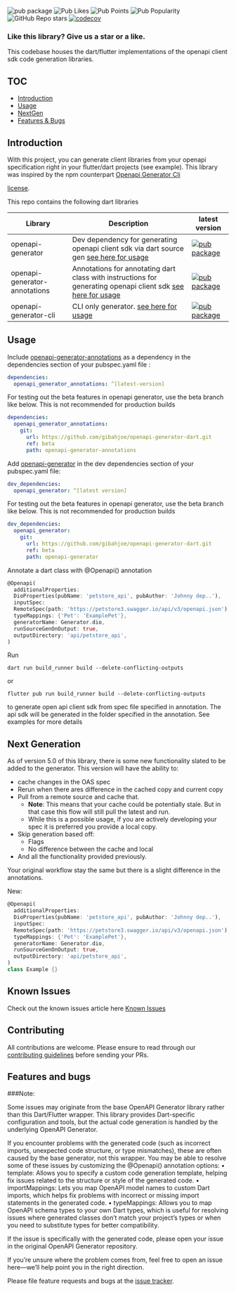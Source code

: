 ![pub package](https://img.shields.io/pub/v/openapi_generator.svg) ![Pub Likes](https://img.shields.io/pub/likes/openapi_generator?) ![Pub Points](https://img.shields.io/pub/points/openapi_generator) ![Pub Popularity](https://img.shields.io/pub/popularity/openapi_generator) ![GitHub Repo stars](https://img.shields.io/github/stars/gibahjoe/openapi-generator-dart)
[![codecov](https://codecov.io/gh/gibahjoe/openapi-generator-dart/graph/badge.svg?token=MF8SDQJMGP)](https://codecov.io/gh/gibahjoe/openapi-generator-dart)

### Like this library? Give us a star or a like.

This codebase houses the dart/flutter implementations of the openapi client sdk code generation libraries.

## TOC

- [Introduction](#introduction)
- [Usage](#usage)
- [NextGen](#next-generation)
- [Features & Bugs](#features-and-bugs)

## Introduction

With this project, you can generate client libraries from your openapi specification right in your
flutter/dart projects (see example). This library was inspired by the npm
counterpart [Openapi Generator Cli](https://www.npmjs.com/package/@openapitools/openapi-generator-cli)

[license](https://github.com/gibahjoe/openapi-generator-dart/blob/master/openapi-generator-annotations/LICENSE).

This repo contains the following dart libraries

| Library                       | Description                                                                                                                                                            | latest version                                                                                                               |
|-------------------------------|------------------------------------------------------------------------------------------------------------------------------------------------------------------------|------------------------------------------------------------------------------------------------------------------------------|
| openapi-generator             | Dev dependency for generating openapi client sdk via dart source gen [see here for usage](https://pub.dev/packages/openapi_generator)                                  | [![pub package](https://img.shields.io/pub/v/openapi_generator.svg)](https://pub.dev/packages/openapi_generator)             |
| openapi-generator-annotations | Annotations for annotating dart class with instructions for generating openapi client sdk [see here for usage](https://pub.dev/packages/openapi_generator_annotations) | [![pub package](https://img.shields.io/pub/v/openapi_generator_annotations.svg)](https://pub.dev/packages/openapi_generator) |
| openapi-generator-cli         | CLI only generator.  [see here for usage](https://pub.dev/packages/openapi_generator_cli)                                                                              | [![pub package](https://img.shields.io/pub/v/openapi_generator_cli.svg)](https://pub.dev/packages/openapi_generator_cli)     |

## Usage

Include [openapi-generator-annotations](https://pub.dev/packages/openapi_generator_annotations) as a dependency in the
dependencies section of your pubspec.yaml file :

```yaml
dependencies:
  openapi_generator_annotations: ^[latest-version]
```

For testing out the beta features in openapi generator, use the beta branch like below. This is not recommended for
production builds

```yaml
dependencies:
  openapi_generator_annotations:
    git:
      url: https://github.com/gibahjoe/openapi-generator-dart.git
      ref: beta
      path: openapi-generator-annotations
```

Add [openapi-generator](https://pub.dev/packages/openapi_generator) in the dev dependencies section of your pubspec.yaml
file:

```yaml
dev_dependencies:
  openapi_generator: ^[latest version]
```

For testing out the beta features in openapi generator, use the beta branch like below. This is not recommended for
production builds

```yaml
dev_dependencies:
  openapi_generator:
    git:
      url: https://github.com/gibahjoe/openapi-generator-dart.git
      ref: beta
      path: openapi-generator
```

Annotate a dart class with @Openapi() annotation

```dart
@Openapi(
  additionalProperties:
  DioProperties(pubName: 'petstore_api', pubAuthor: 'Johnny dep..'),
  inputSpec:
  RemoteSpec(path: 'https://petstore3.swagger.io/api/v3/openapi.json'),
  typeMappings: {'Pet': 'ExamplePet'},
  generatorName: Generator.dio,
  runSourceGenOnOutput: true,
  outputDirectory: 'api/petstore_api',
)
```

Run

```shell
dart run build_runner build --delete-conflicting-outputs
```

or

```shell
flutter pub run build_runner build --delete-conflicting-outputs
```

to generate open api client sdk from spec file specified in annotation.
The api sdk will be generated in the folder specified in the annotation. See examples for more details

## Next Generation

As of version 5.0 of this library, there is some new functionality slated to be added to the generator. This version
will have the ability to:

- cache changes in the OAS spec
- Rerun when there ares difference in the cached copy and current copy
- Pull from a remote source and cache that.
    - **Note**: This means that your cache could be potentially stale. But in that case this flow will still pull the
      latest and run.
    - While this is a possible usage, if you are actively developing your spec it is preferred you provide a local copy.
- Skip generation based off:
    - Flags
    - No difference between the cache and local
- And all the functionality provided previously.

Your original workflow stay the same but there is a slight difference in the annotations.

New:

```dart
@Openapi(
  additionalProperties:
  DioProperties(pubName: 'petstore_api', pubAuthor: 'Johnny dep..'),
  inputSpec:
  RemoteSpec(path: 'https://petstore3.swagger.io/api/v3/openapi.json'),
  typeMappings: {'Pet': 'ExamplePet'},
  generatorName: Generator.dio,
  runSourceGenOnOutput: true,
  outputDirectory: 'api/petstore_api',
)
class Example {}
```

## Known Issues

Check out the known issues article here [Known Issues](openapi-generator-annotations/README.md#known-issues)

## Contributing

All contributions are welcome. Please ensure to read through our [contributing guidelines](CONTRIBUTING.md) before
sending your PRs.

## Features and bugs

###Note:

Some issues may originate from the base OpenAPI Generator library rather than this Dart/Flutter wrapper. This library provides Dart-specific configuration and tools, but the actual code generation is handled by the underlying OpenAPI Generator.

If you encounter problems with the generated code (such as incorrect imports, unexpected code structure, or type mismatches), these are often caused by the base generator, not this wrapper. You may be able to resolve some of these issues by customizing the @Openapi() annotation options:
	•	template: Allows you to specify a custom code generation template, helping fix issues related to the structure or style of the generated code.
	•	importMappings: Lets you map OpenAPI model names to custom Dart imports, which helps fix problems with incorrect or missing import statements in the generated code.
	•	typeMappings: Allows you to map OpenAPI schema types to your own Dart types, which is useful for resolving issues where generated classes don’t match your project’s types or when you need to substitute types for better compatibility.

If the issue is specifically with the generated code, please open your issue in the original OpenAPI Generator repository.

If you’re unsure where the problem comes from, feel free to open an issue here—we’ll help point you in the right direction.

Please file feature requests and bugs at the [issue tracker][tracker].

[tracker]: https://github.com/gibahjoe/openapi-generator-dart/issues